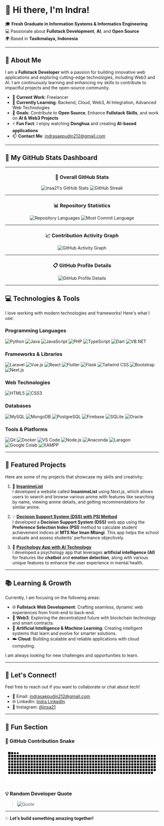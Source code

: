 # 👋 Hi there, I'm **Indra**!  
🎓 **Fresh Graduate in Information Systems & Informatics Engineering**  
💻 Passionate about **Fullstack Development**, **AI**, and **Open Source**  
🌍 Based in **Tasikmalaya, Indonesia**  

---
## 📝 About Me  
I am a **Fullstack Developer** with a passion for building innovative web applications and exploring cutting-edge technologies, including Web3 and AI. I am continuously learning and enhancing my skills to contribute to impactful projects and the open-source community.

- 🔭 **Current Work**: Freelancer  
- 🌱 **Currently Learning**: Backend, Cloud, Web3, AI Integration, Advanced Web Technologies  
- 🎯 **Goals**: Contribute to **Open Source**, Enhance **Fullstack Skills**, and work on **AI & Web3 Projects**  
- ⚡ **Fun Fact**: I enjoy watching **Donghua** and creating **AI-based applications**  
- 📫 **Contact Me**: [indrasaepudin212@gmail.com](mailto:indrasaepudin212@gmail.com)

---

## 🚀 **My GitHub Stats Dashboard**

<div align="center">

---

### 🌟 **Overall GitHub Stats**
<img src="https://github-readme-stats.vercel.app/api?username=insa21&show_icons=true&theme=tokyonight&hide_title=true&count_private=true&include_all_commits=true" alt="insa21's GitHub Stats" width="50%" />  
<img src="https://streak-stats.demolab.com?user=insa21&theme=tokyonight&date_format=M%20j%5B%2C%20Y%5D" alt="GitHub Streak" width="45%" />

---

### 📊 **Repository Statistics**
<img src="http://github-profile-summary-cards.vercel.app/api/cards/repos-per-language?username=insa21&theme=tokyonight&exclude=html,css" alt="Repository Languages" width="37%" />  
<img src="https://github-readme-stats.vercel.app/api/top-langs/?username=insa21&layout=compact&theme=tokyonight&hide_title=true" alt="Most Commit Language" width="48%" />

---

### 📈 **Contribution Activity Graph**
<img src="https://github-readme-activity-graph.vercel.app/graph?username=insa21&theme=tokyo-night" alt="GitHub Activity Graph" width="90%" />

---

### 📋 **GitHub Profile Details**
<img src="http://github-profile-summary-cards.vercel.app/api/cards/profile-details?username=insa21&theme=tokyonight" alt="GitHub Profile Details" width="90%" />

</div>

---
## 💻 Technologies & Tools  

I love working with modern technologies and frameworks! Here's what I use:

### Programming Languages  
![Python](https://img.shields.io/badge/Python-3670A0?style=for-the-badge&logo=python&logoColor=white) ![Java](https://img.shields.io/badge/Java-007396?style=for-the-badge&logo=java&logoColor=white) ![JavaScript](https://img.shields.io/badge/JavaScript-F7DF1E?style=for-the-badge&logo=javascript&logoColor=black) ![PHP](https://img.shields.io/badge/PHP-777BB4?style=for-the-badge&logo=php&logoColor=white) ![TypeScript](https://img.shields.io/badge/TypeScript-3178C6?style=for-the-badge&logo=typescript&logoColor=white) ![Dart](https://img.shields.io/badge/Dart-0175C2?style=for-the-badge&logo=dart&logoColor=white) ![VB.NET](https://img.shields.io/badge/VB.NET-5C2D91?style=for-the-badge&logo=visual-basic&logoColor=white)  

### Frameworks & Libraries  
![Laravel](https://img.shields.io/badge/Laravel-FF2D20?style=for-the-badge&logo=laravel&logoColor=white) ![Vue.js](https://img.shields.io/badge/Vue.js-4FC08D?style=for-the-badge&logo=vue.js&logoColor=white) ![React](https://img.shields.io/badge/React-61DAFB?style=for-the-badge&logo=react&logoColor=black) ![Flutter](https://img.shields.io/badge/Flutter-02569B?style=for-the-badge&logo=flutter&logoColor=white) ![Flask](https://img.shields.io/badge/Flask-000000?style=for-the-badge&logo=flask&logoColor=white) ![Tailwind CSS](https://img.shields.io/badge/Tailwind%20CSS-06B6D4?style=for-the-badge&logo=tailwind-css&logoColor=white) ![Bootstrap](https://img.shields.io/badge/Bootstrap-7952B3?style=for-the-badge&logo=bootstrap&logoColor=white) ![Next.js](https://img.shields.io/badge/Next.js-000000?style=for-the-badge&logo=next.js&logoColor=white)  

### Web Technologies  
![HTML5](https://img.shields.io/badge/HTML5-E34F26?style=for-the-badge&logo=html5&logoColor=white) ![CSS3](https://img.shields.io/badge/CSS3-1572B6?style=for-the-badge&logo=css3&logoColor=white)  

### Databases  
![MySQL](https://img.shields.io/badge/MySQL-4479A1?style=for-the-badge&logo=mysql&logoColor=white) ![MongoDB](https://img.shields.io/badge/MongoDB-47A248?style=for-the-badge&logo=mongodb&logoColor=white) ![PostgreSQL](https://img.shields.io/badge/PostgreSQL-336791?style=for-the-badge&logo=postgresql&logoColor=white) ![Firebase](https://img.shields.io/badge/Firebase-FFCA28?style=for-the-badge&logo=firebase&logoColor=black) ![SQLite](https://img.shields.io/badge/SQLite-003B57?style=for-the-badge&logo=sqlite&logoColor=white) ![Oracle](https://img.shields.io/badge/Oracle-F80000?style=for-the-badge&logo=oracle&logoColor=white)  

### Tools & Platforms  
![Git](https://img.shields.io/badge/Git-F05032?style=for-the-badge&logo=git&logoColor=white) ![Docker](https://img.shields.io/badge/Docker-2496ED?style=for-the-badge&logo=docker&logoColor=white) ![VS Code](https://img.shields.io/badge/VS%20Code-007ACC?style=for-the-badge&logo=visualstudiocode&logoColor=white) ![Node.js](https://img.shields.io/badge/Node.js-339933?style=for-the-badge&logo=node.js&logoColor=white) ![Anaconda](https://img.shields.io/badge/Anaconda-44A833?style=for-the-badge&logo=anaconda&logoColor=white) ![Laragon](https://img.shields.io/badge/Laragon-1F2D3D?style=for-the-badge&logo=laragon&logoColor=white) ![Google Colab](https://img.shields.io/badge/Google%20Colab-F9AB00?style=for-the-badge&logo=googlecolab&logoColor=white) ![XAMPP](https://img.shields.io/badge/XAMPP-FB7A24?style=for-the-badge&logo=xampp&logoColor=white)


---

## 🚀 Featured Projects

Here are some of my projects that showcase my skills and creativity:

1. 🌟 **[InsanimeList](https://github.com/insa21/insanimelist)**  
I developed a website called **InsanimeList** using Next.js, which allows users to search and browse various anime with features like searching by name, viewing anime details, and getting recommendations for similar anime.

2. 💡 **[Decision Support System (DSS) with PSI Method](https://github.com/insa21/MTS-PSI.git)**  
I developed a **Decision Support System (DSS)** web app using the **Preference Selection Index (PSI)** method to calculate student achievement indices at **MTS Nur Iman Mlangi**. This app helps the school evaluate and assess students’ performance objectively.

3. 🤖 **[Psychology App with AI Technology](https://github.com/insa21/Aplikasi-Psikologi-Menggunakan-Kecerdasan-Buatan-AI-)**  
I developed a psychology app that leverages **artificial intelligence (AI)** for features like **chatbot** and **emotion detection**, along with various unique features to enhance the user experience in mental health.
---

## 📚 Learning & Growth  

Currently, I am focusing on the following areas:

- 🌐 **Fullstack Web Development**: Crafting seamless, dynamic web experiences from front-end to back-end.  
- 🚀 **Web3**: Exploring the decentralized future with blockchain technology and smart contracts.  
- 🤖 **Artificial Intelligence & Machine Learning**: Creating intelligent systems that learn and evolve for smarter solutions.  
- ☁️ **Cloud**: Building scalable and reliable applications with cloud computing.

I am always looking for new challenges and opportunities to learn.

---

## 📢 Let's Connect!

Feel free to reach out if you want to collaborate or chat about tech!  

- 📧 Email: [indrasaepudin212@gmail.com](mailto:indrasaepudin212@gmail.com)  
- 🌐 LinkedIn: [Indra LinkedIn](https://www.linkedin.com/in/indrasaepudin21/)  
- 📸 Instagram: [@insa21](https://instagram.com/_insa21)  

---
## 🎉 Fun Section  

### 🐍 GitHub Contribution Snake  
![Snake Animation](https://github.com/Platane/snk/raw/output/github-contribution-grid-snake.svg)

### 💡 Random Developer Quote  
> ![Quote](https://quotes-github-readme.vercel.app/api?type=horizontal&theme=radical)

---


✨ **Let’s build something amazing together!**
